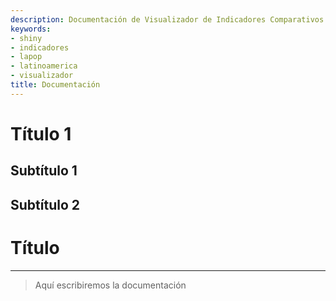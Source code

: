 ```yaml
---
description: Documentación de Visualizador de Indicadores Comparativos de Cohesión Social para América Latina
keywords:
- shiny
- indicadores
- lapop
- latinoamerica
- visualizador
title: Documentación
---
```


# Título 1

## Subtítulo 1

## Subtítulo 2

# Título


---

> Aquí escribiremos la documentación
